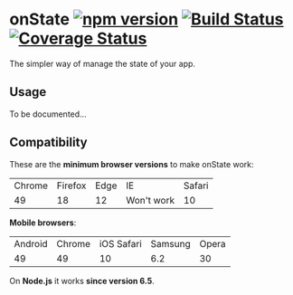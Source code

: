 # onState [![npm version](https://badge.fury.io/js/onstate.svg)](https://www.npmjs.com/package/onstate) [![Build Status](https://secure.travis-ci.org/passpill-io/onState.svg)](https://secure.travis-ci.org/passpill-io/onState) [![Coverage Status](https://coveralls.io/repos/github/passpill-io/onState/badge.svg?branch=master)](https://coveralls.io/github/passpill-io/onState?branch=master)

The simpler way of manage the state of your app.

## Usage
To be documented...

## Compatibility
These are the **minimum browser versions** to make onState work:
<table>
  <tr>
    <td>Chrome</td>
    <td>Firefox</td>
    <td>Edge</td>
    <td>IE</td>
    <td>Safari</td>
  </tr>
  <tr>
    <td>49</td>
    <td>18</td>
    <td>12</td>
    <td>Won't work</td>
    <td>10</td>
  </tr>
</table>

 **Mobile browsers**:
<table>
  <tr>
    <td>Android</td>
    <td>Chrome</td>
    <td>iOS Safari</td>
    <td>Samsung</td>
    <td>Opera</td>
  </tr>
  <tr>
    <td>49</td>
    <td>49</td>
    <td>10</td>
    <td>6.2</td>
    <td>30</td>
  </tr>
</table>

On **Node.js** it works **since version 6.5**.
